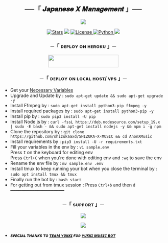 <h2 align="center">
    ──「 𝑱𝒂𝒑𝒂𝒏𝒆𝒔𝒆 𝑿 𝑴𝒂𝒏𝒂𝒈𝒆𝒎𝒆𝒏𝒕 」──
</h2>

<p align="center">
  <img src="https://telegra.ph/file/80f57fb168d1d1b167fdf.png">
</p>

<p align="center">
<a href="https://github.com/shizukaaxd/SHIZUKA-X-MUSIC/stargazers"><img src="https://img.shields.io/github/stars/shizukaaxd/SHIZUKA-X-MUSIC?color=black&logo=github&logoColor=black&style=for-the-badge" alt="Stars" /></a>
<a href="https://github.com/shizukaaxd/SHIZUKA-X-MUSIC/network/members"> <img src="https://img.shields.io/github/forks/shizukaaxd/SHIZUKA-X-MUSIC?color=black&logo=github&logoColor=black&style=for-the-badge" /></a>
<a href="https://github.com/shizukaaxd/SHIZUKA-X-MUSIC/blob/master/LICENSE"> <img src="https://img.shields.io/badge/License-MIT-blueviolet?style=for-the-badge" alt="License" /> </a>
<a href="https://www.python.org/"> <img src="https://img.shields.io/badge/Written%20in-Python-orange?style=for-the-badge&logo=python" alt="Python" /> </a>
<a href="https://github.com/shizukaaxd/SHIZUKA-X-MUSIC/commits/shizukaaxd"> <img src="https://img.shields.io/github/last-commit/shizukaaxd/SHIZUKA-X-MUSIC?color=blue&logo=github&logoColor=green&style=for-the-badge" /></a>
</p>


<h3 align="center">
    ─「 ᴅᴇᴩʟᴏʏ ᴏɴ ʜᴇʀᴏᴋᴜ 」─
</h3>

<p align="center"><a href="https://dashboard.heroku.com/new?template=https://github.com/shizukaaxd/SHIZUKA-X-MUSIC"> <img src="https://img.shields.io/badge/Deploy%20On%20Heroku-black?style=for-the-badge&logo=heroku" width="220" height="38.45"/></a></p>

<h3 align="center">
    ─「 ᴅᴇᴩʟᴏʏ ᴏɴ ʟᴏᴄᴀʟ ʜᴏsᴛ/ ᴠᴘs 」─
</h3>


- Get your [Necessary Variables](https://github.com/shizukaaxd/SHIZUKA-X-MUSIC/blob/master/sample.env)
- Upgrade and Update by :
`sudo apt-get update && sudo apt-get upgrade -y`
- Install Ffmpeg by :
`sudo apt-get install python3-pip ffmpeg -y`
- Install required packages by :
`sudo apt-get install python3-pip -y`
- Install pip by :
`sudo pip3 install -U pip`
- Install Node js by :
`curl -fssL https://deb.nodesource.com/setup_19.x | sudo -E bash - && sudo apt-get install nodejs -y && npm i -g npm`
- Clone the repository by :
`git clone https://github.com/shizukaaxd/SHIZUKA-X-MUSIC && cd AnonXMusic`
- Install requirements by :
`pip3 install -U -r requirements.txt`
- Fill your variables in the env by :
`vi sample.env`<br>
Press `I` on the keyboard for editing env<br>
Press `Ctrl+C` when you're done with editing env and `:wq` to save the env<br>
- Rename the env file by :
`mv sample.env .env`
- Install tmux to keep running your bot when you close the terminal by :
`sudo apt install tmux && tmux`
- Finally run the bot by :
`bash start`
- For getting out from tmux session : Press `Ctrl+b` and then `d`<br>
━━━━━━━━━━━━━━━━━━━━

<h3 align="center">
    ─「 sᴜᴩᴩᴏʀᴛ 」─
</h3>

<p align="center">
<a href="https://telegram.me/Japanese_Userbot_Suppport"><img src="https://img.shields.io/badge/-Support%20Group-blue.svg?style=for-the-badge&logo=Telegram"></a>
</p>

<p align="center">
<a href="https://telegram.me/Japanese_Userbot"><img src="https://img.shields.io/badge/-Support%20Channel-blue.svg?style=for-the-badge&logo=Telegram"></a>
</p>




- <b> _sᴩᴇᴄɪᴀʟ ᴛʜᴀɴᴋs ᴛᴏ [ᴛᴇᴀᴍ ʏᴜᴋᴋɪ](https://github.com/TeamYukki) ғᴏʀ [ʏᴜᴋᴋɪ ᴍᴜsɪᴄ ʙᴏᴛ](https://github.com/TeamYukki/YukkiMusicBot)_ </b>
